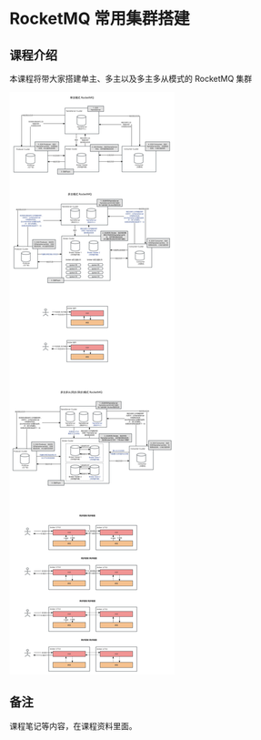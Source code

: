 # RocketMQ 常用集群搭建

## 课程介绍

本课程将带大家搭建单主、多主以及多主多从模式的 RocketMQ 集群

![相关截图](readme/相关截图.jpg)

## 备注

课程笔记等内容，在课程资料里面。

